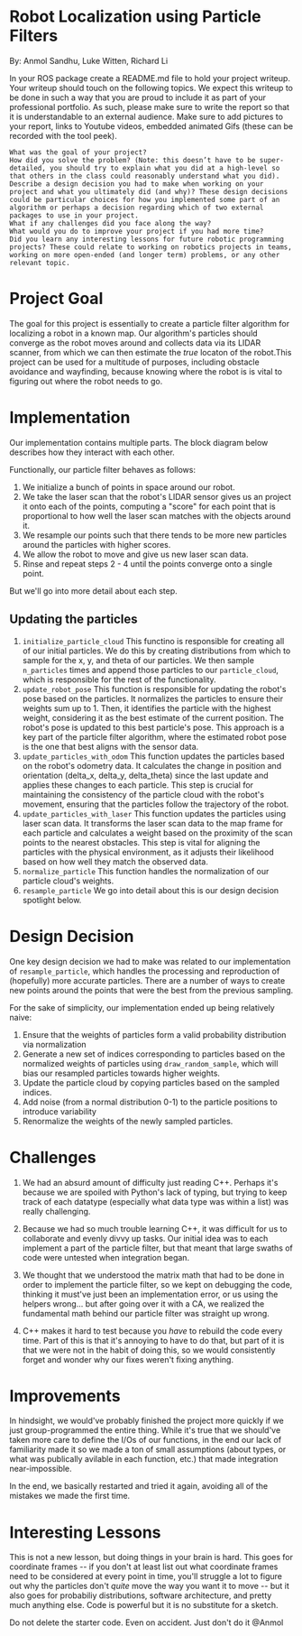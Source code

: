 # Robot Localization using Particle Filters
By: Anmol Sandhu, Luke Witten, Richard Li

In your ROS package create a README.md file to hold your project writeup. Your writeup should touch on the following topics. We expect this writeup to be done in such a way that you are proud to include it as part of your professional portfolio. As such, please make sure to write the report so that it is understandable to an external audience. Make sure to add pictures to your report, links to Youtube videos, embedded animated Gifs (these can be recorded with the tool peek).

    What was the goal of your project?
    How did you solve the problem? (Note: this doesn’t have to be super-detailed, you should try to explain what you did at a high-level so that others in the class could reasonably understand what you did).
    Describe a design decision you had to make when working on your project and what you ultimately did (and why)? These design decisions could be particular choices for how you implemented some part of an algorithm or perhaps a decision regarding which of two external packages to use in your project.
    What if any challenges did you face along the way?
    What would you do to improve your project if you had more time?
    Did you learn any interesting lessons for future robotic programming projects? These could relate to working on robotics projects in teams, working on more open-ended (and longer term) problems, or any other relevant topic.

# Project Goal
The goal for this project is essentially to create a particle filter algorithm for localizing a robot in a known map. Our algorithm's particles should converge as the robot moves around and collects data via its LIDAR scanner, from which we can then estimate the *true* locaton of the robot.This project can be used for a multitude of purposes, including obstacle avoidance and wayfinding, because knowing where the robot is is vital to figuring out where the robot needs to go.


# Implementation
Our implementation contains multiple parts. The block diagram below describes how they interact with each other. 

Functionally, our particle filter behaves as follows:

1. We initialize a bunch of points in space around our robot. 
2. We take the laser scan that the robot's LIDAR sensor gives us an project it onto each of the points, computing a "score" for each point that is proportional to how well the laser scan matches with the objects around it. 
3. We resample our points such that there tends to be more new particles around the particles with higher scores.
4. We allow the robot to move and give us new laser scan data.
5. Rinse and repeat steps 2 - 4 until the points converge onto a single point. 

But we'll go into more detail about each step.

## Updating the particles

1. `initialize_particle_cloud`
   This functino is responsible for creating all of our initial particles. We do this by creating distributions from which to sample for the x, y, and theta of our particles. We then sample `n_particles` times and append those particles to our `particle_cloud`, which is responsible for the rest of the functionality. 
2. `update_robot_pose`
    This function is responsible for updating the robot's pose based on the particles. It normalizes the particles to ensure their weights sum up to 1. Then, it identifies the particle with the highest weight, considering it as the best estimate of the current position. The robot's pose is updated to this best particle's pose. This approach is a key part of the particle filter algorithm, where the estimated robot pose is the one that best aligns with the sensor data.
3. `update_particles_with_odom`
    This function updates the particles based on the robot's odometry data. It calculates the change in position and orientation (delta_x, delta_y, delta_theta) since the last update and applies these changes to each particle. This step is crucial for maintaining the consistency of the particle cloud with the robot's movement, ensuring that the particles follow the trajectory of the robot.
4. `update_particles_with_laser`
    This function updates the particles using laser scan data. It transforms the laser scan data to the map frame for each particle and calculates a weight based on the proximity of the scan points to the nearest obstacles. This step is vital for aligning the particles with the physical environment, as it adjusts their likelihood based on how well they match the observed data.
5. `normalize_particle`
   This function handles the normalization of our particle cloud's weights. 
6. `resample_particle`
   We go into detail about this is our 
   design decision spotlight below.


# Design Decision
One key design decision we had to make was related to our implementation of `resample_particle`, which handles the processing and reproduction of (hopefully) more accurate particles. There are a number of ways to create new points around the points that were the best from the previous sampling.

For the sake of simplicity, our implementation ended up being relatively naive:
    
1. Ensure that the weights of particles form a valid probability distribution via normalization
2. Generate a new set of indices corresponding to particles based on the normalized weights of particles using `draw_random_sample`, which will bias our resampled particles towards higher weights.
3.  Update the particle cloud by copying particles based on the sampled indices.
4.  Add noise (from a normal distribution 0-1) to the particle positions to introduce variability
5.  Renormalize the weights of the newly sampled particles.

# Challenges
1. We had an absurd amount of difficulty just reading C++. Perhaps it's because we are spoiled with Python's lack of typing, but trying to keep track of each datatype (especially what data type was within a list) was really challenging. 

2. Because we had so much trouble learning C++, it was difficult for us to collaborate and evenly divvy up tasks. Our initial idea was to each implement a part of the particle filter, but that meant that large swaths of code were untested when integration began. 

3. We thought that we understood the matrix math that had to be done in order to implement the particle filter, so we kept on debugging the code, thinking it must've just been an implementation error, or us using the helpers wrong... but after going over it with a CA, we realized the fundamental math behind our particle filter was straight up wrong. 

4. C++ makes it hard to test because you *have* to rebuild the code every time. Part of this is that it's annoying to have to do that, but part of it is that we were not in the habit of doing this, so we would consistently forget and wonder why our fixes weren't fixing anything. 


# Improvements
In hindsight, we would've probably finished the project more quickly if we just group-programmed the entire thing. While it's true that we should've taken more care to define the I/Os of our functions, in the end our lack of familiarity made it so we made a ton of small assumptions (about types, or what was publically avilable in each function, etc.) that made integration near-impossible. 

In the end, we basically restarted and tried it again, avoiding all of the mistakes we made the first time.

# Interesting Lessons

This is not a new lesson, but doing things in your brain is hard. This goes for coordinate frames -- if you don't at least list out what coordinate frames need to be considered at every point in time, you'll struggle a lot to figure out why the particles don't *quite* move the way you want it to move -- but it also goes for probabiliy distributions, software architecture, and pretty much anything else. Code is powerful but it is no substitute for a sketch. 

Do not delete the starter code. Even on accident. Just don't do it @Anmol 
